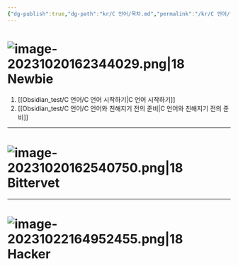 ```yaml
---
{"dg-publish":true,"dg-path":"kr/C 언어/목차.md","permalink":"/kr/C 언어/목차/"}
---
```



# ![image-20231020162344029.png|18](/img/user/Obsidian_test/data/icon/%EB%AA%A9%EC%B0%A8/image-20231020162344029.png) Newbie


1. [[Obsidian_test/C 언어/C 언어 시작하기\|C 언어 시작하기]]
2. [[Obsidian_test/C 언어/C 언어와 친해지기 전의 준비\|C 언어와 친해지기 전의 준비]]


---------
# ![image-20231020162540750.png|18](/img/user/Obsidian_test/data/icon/%EB%AA%A9%EC%B0%A8/image-20231020162540750.png) Bittervet

------
# ![image-20231022164952455.png|18](/img/user/Obsidian_test/C%20%EC%96%B8%EC%96%B4/assets/%EB%AA%A9%EC%B0%A8/image-20231022164952455.png) Hacker



